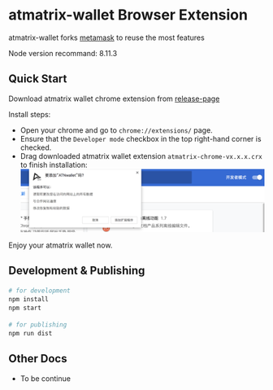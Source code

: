 # atmatrix-wallet Browser Extension

atmatrix-wallet forks [metamask](https://github.com/MetaMask/metamask-extension) to reuse the most features

Node version recommand: 8.11.3

## Quick Start

Download atmatrix wallet chrome extension from [release-page](https://github.com/ATNIO/atn-wallet/releases)

Install steps:
- Open your chrome and go to `chrome://extensions/` page.
- Ensure that the `Developer mode` checkbox in the top right-hand corner is checked.
- Drag downloaded atmatrix wallet extension `atmatrix-chrome-vx.x.x.crx` to finish installation:
![Drag & Install](./docs/install.png)

Enjoy your atmatrix wallet now.

## Development & Publishing

```bash
# for development
npm install 
npm start

# for publishing
npm run dist
```

## Other Docs

- To be continue


